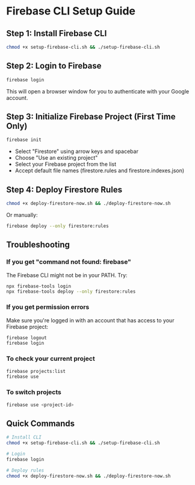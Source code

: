 # Firebase CLI Setup Guide

## Step 1: Install Firebase CLI

```bash
chmod +x setup-firebase-cli.sh && ./setup-firebase-cli.sh
```

## Step 2: Login to Firebase

```bash
firebase login
```

This will open a browser window for you to authenticate with your Google account.

## Step 3: Initialize Firebase Project (First Time Only)

```bash
firebase init
```

- Select "Firestore" using arrow keys and spacebar
- Choose "Use an existing project"
- Select your Firebase project from the list
- Accept default file names (firestore.rules and firestore.indexes.json)

## Step 4: Deploy Firestore Rules

```bash
chmod +x deploy-firestore-now.sh && ./deploy-firestore-now.sh
```

Or manually:

```bash
firebase deploy --only firestore:rules
```

## Troubleshooting

### If you get "command not found: firebase"

The Firebase CLI might not be in your PATH. Try:

```bash
npx firebase-tools login
npx firebase-tools deploy --only firestore:rules
```

### If you get permission errors

Make sure you're logged in with an account that has access to your Firebase project:

```bash
firebase logout
firebase login
```

### To check your current project

```bash
firebase projects:list
firebase use
```

### To switch projects

```bash
firebase use <project-id>
```

## Quick Commands

```bash
# Install CLI
chmod +x setup-firebase-cli.sh && ./setup-firebase-cli.sh

# Login
firebase login

# Deploy rules
chmod +x deploy-firestore-now.sh && ./deploy-firestore-now.sh
```
